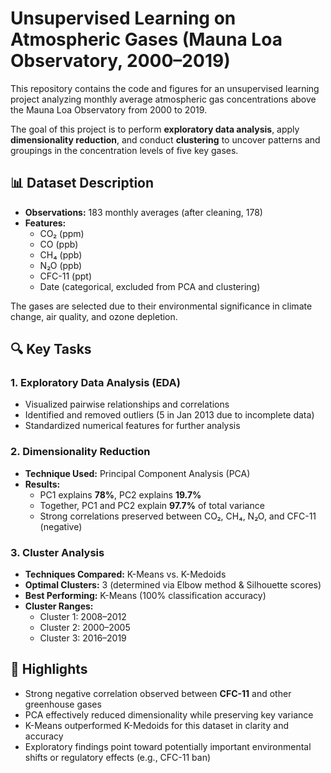 # Unsupervised Learning on Atmospheric Gases (Mauna Loa Observatory, 2000–2019)

This repository contains the code and figures for an unsupervised learning project analyzing monthly average atmospheric gas concentrations above the Mauna Loa Observatory from 2000 to 2019.

The goal of this project is to perform **exploratory data analysis**, apply **dimensionality reduction**, and conduct **clustering** to uncover patterns and groupings in the concentration levels of five key gases.

## 📊 Dataset Description

- **Observations:** 183 monthly averages (after cleaning, 178)
- **Features:**
  - CO₂ (ppm)
  - CO (ppb)
  - CH₄ (ppb)
  - N₂O (ppb)
  - CFC-11 (ppt)
  - Date (categorical, excluded from PCA and clustering)

The gases are selected due to their environmental significance in climate change, air quality, and ozone depletion.

## 🔍 Key Tasks

### 1. Exploratory Data Analysis (EDA)
- Visualized pairwise relationships and correlations
- Identified and removed outliers (5 in Jan 2013 due to incomplete data)
- Standardized numerical features for further analysis

### 2. Dimensionality Reduction
- **Technique Used:** Principal Component Analysis (PCA)
- **Results:**
  - PC1 explains **78%**, PC2 explains **19.7%**
  - Together, PC1 and PC2 explain **97.7%** of total variance
  - Strong correlations preserved between CO₂, CH₄, N₂O, and CFC-11 (negative)

### 3. Cluster Analysis
- **Techniques Compared:** K-Means vs. K-Medoids
- **Optimal Clusters:** 3 (determined via Elbow method & Silhouette scores)
- **Best Performing:** K-Means (100% classification accuracy)
- **Cluster Ranges:**
  - Cluster 1: 2008–2012
  - Cluster 2: 2000–2005
  - Cluster 3: 2016–2019

## 📌 Highlights

- Strong negative correlation observed between **CFC-11** and other greenhouse gases
- PCA effectively reduced dimensionality while preserving key variance
- K-Means outperformed K-Medoids for this dataset in clarity and accuracy
- Exploratory findings point toward potentially important environmental shifts or regulatory effects (e.g., CFC-11 ban)

